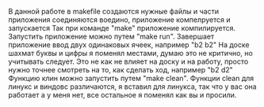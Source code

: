 В данной работе в makefile создаются нужные файлы и части приложения соединяются воедино, приложение компелруется и запускается
Так при команде "make" приложение компилируется.
Запустить приложение можно путем "make run". Завершает приложение ввод двух одинаковых ячеек, например "b2 b2"
На доске шахмат буквы и цифры я поменял местами, думаю это не критично, но учитывать следует. Это не как не влияет на доску и на работу, просто нужно точнее смотреть на то, как сделать ход, например "b2 d2"
Функцию клин можно запустить путем "make clean".
Функции clean для линукс и виндовс различаются, я вставил для линукса, так что у вас она работает а у меня нет, все остальное я поменял как вы и просили.